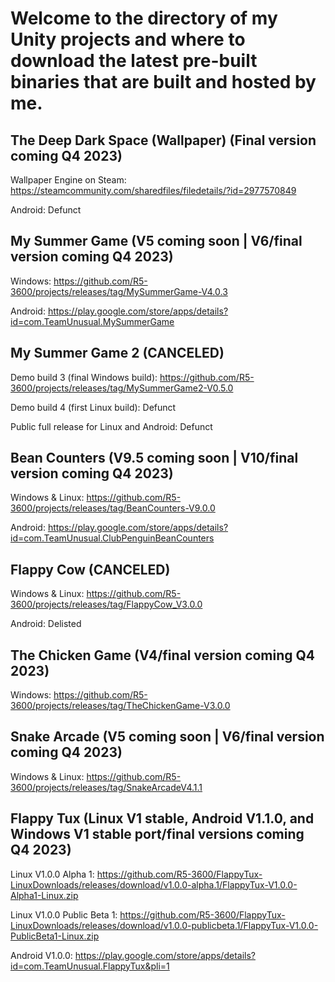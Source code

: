 # Welcome to the directory of my Unity projects and where to download the latest pre-built binaries that are built and hosted by me.

## The Deep Dark Space (Wallpaper) (Final version coming Q4 2023)

Wallpaper Engine on Steam: https://steamcommunity.com/sharedfiles/filedetails/?id=2977570849 

Android: Defunct

## My Summer Game (V5 coming soon | V6/final version coming Q4 2023)

Windows: https://github.com/R5-3600/projects/releases/tag/MySummerGame-V4.0.3 

Android: https://play.google.com/store/apps/details?id=com.TeamUnusual.MySummerGame

## My Summer Game 2 (CANCELED)

Demo build 3 (final Windows build): https://github.com/R5-3600/projects/releases/tag/MySummerGame2-V0.5.0 

Demo build 4 (first Linux build): Defunct 

Public full release for Linux and Android: Defunct

## Bean Counters (V9.5 coming soon | V10/final version coming Q4 2023)

Windows & Linux: https://github.com/R5-3600/projects/releases/tag/BeanCounters-V9.0.0 

Android: https://play.google.com/store/apps/details?id=com.TeamUnusual.ClubPenguinBeanCounters

## Flappy Cow (CANCELED)

Windows & Linux: https://github.com/R5-3600/projects/releases/tag/FlappyCow_V3.0.0 

Android: Delisted

## The Chicken Game (V4/final version coming Q4 2023)

Windows: https://github.com/R5-3600/projects/releases/tag/TheChickenGame-V3.0.0

## Snake Arcade (V5 coming soon | V6/final version coming Q4 2023)

Windows & Linux: https://github.com/R5-3600/projects/releases/tag/SnakeArcadeV4.1.1

## Flappy Tux (Linux V1 stable, Android V1.1.0, and Windows V1 stable port/final versions coming Q4 2023)

Linux V1.0.0 Alpha 1: https://github.com/R5-3600/FlappyTux-LinuxDownloads/releases/download/v1.0.0-alpha.1/FlappyTux-V1.0.0-Alpha1-Linux.zip 

Linux V1.0.0 Public Beta 1: https://github.com/R5-3600/FlappyTux-LinuxDownloads/releases/download/v1.0.0-publicbeta.1/FlappyTux-V1.0.0-PublicBeta1-Linux.zip

Android V1.0.0: https://play.google.com/store/apps/details?id=com.TeamUnusual.FlappyTux&pli=1

